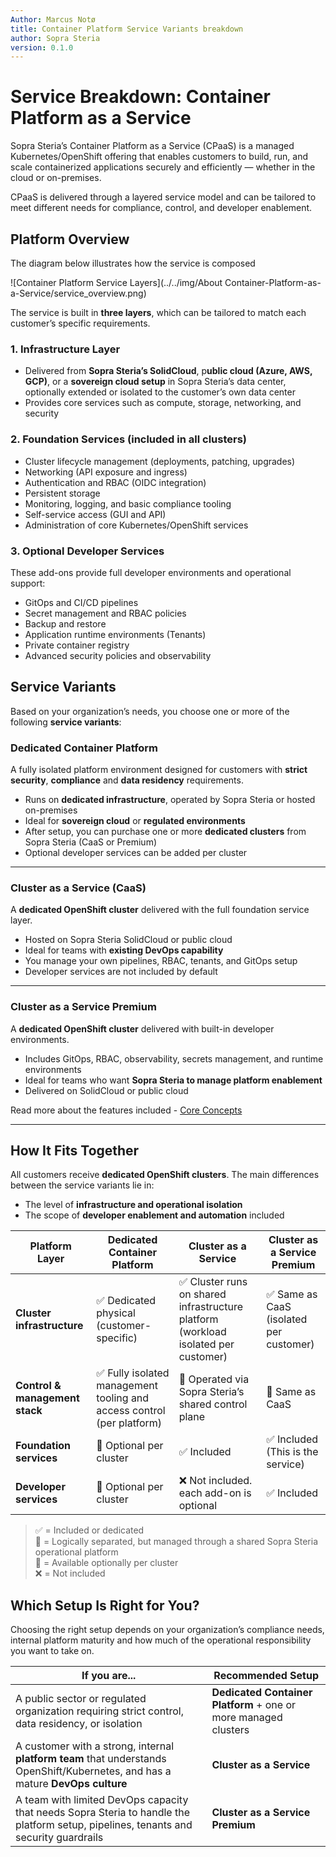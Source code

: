 ```yaml
---
Author: Marcus Notø
title: Container Platform Service Variants breakdown
author: Sopra Steria
version: 0.1.0
---
```


# Service Breakdown: Container Platform as a Service


Sopra Steria’s Container Platform as a Service (CPaaS) is a managed Kubernetes/OpenShift offering that enables customers to build, run, and scale containerized applications securely and efficiently — whether in the cloud or on-premises.

CPaaS is delivered through a layered service model and can be tailored to meet different needs for compliance, control, and developer enablement.


## Platform Overview
The diagram below illustrates how the service is composed


![Container Platform Service Layers](../../img/About Container-Platform-as-a-Service/service_overview.png)

The service is built in **three layers**, which can be tailored to match each customer’s specific requirements.

### 1. **Infrastructure Layer**
- Delivered from **Sopra Steria’s SolidCloud**, p**ublic cloud (Azure, AWS, GCP)**, or a **sovereign cloud setup** in Sopra Steria’s data center, optionally extended or isolated to the customer’s own data center
- Provides core services such as compute, storage, networking, and security

### 2. **Foundation Services** (included in all clusters)

- Cluster lifecycle management (deployments, patching, upgrades)
- Networking (API exposure and ingress)
- Authentication and RBAC (OIDC integration)
- Persistent storage
- Monitoring, logging, and basic compliance tooling
- Self-service access (GUI and API)
- Administration of core Kubernetes/OpenShift services

### 3. **Optional Developer Services**
These add-ons provide full developer environments and operational support:

- GitOps and CI/CD pipelines
- Secret management and RBAC policies
- Backup and restore
- Application runtime environments (Tenants)
- Private container registry
- Advanced security policies and observability


## Service Variants

Based on your organization’s needs, you choose one or more of the following **service variants**:

### **Dedicated Container Platform**
A fully isolated platform environment designed for customers with **strict security**, **compliance** and **data residency** requirements.

- Runs on **dedicated infrastructure**, operated by Sopra Steria or hosted on-premises
- Ideal for **sovereign cloud** or **regulated environments**
- After setup, you can purchase one or more **dedicated clusters** from Sopra Steria (CaaS or Premium)
- Optional developer services can be added per cluster

---

###  **Cluster as a Service (CaaS)**
A **dedicated OpenShift cluster** delivered with the full foundation service layer.

- Hosted on Sopra Steria SolidCloud or public cloud
- Ideal for teams with **existing DevOps capability**
- You manage your own pipelines, RBAC, tenants, and GitOps setup
- Developer services are not included by default

---

### **Cluster as a Service Premium**
A **dedicated OpenShift cluster** delivered with built-in developer environments.

- Includes GitOps, RBAC, observability, secrets management, and runtime environments
- Ideal for teams who want **Sopra Steria to manage platform enablement**
- Delivered on SolidCloud or public cloud

Read more about the features included - [Core Concepts](../Service%20Breakdown/core-concepts.md)

---
##  How It Fits Together

All customers receive **dedicated OpenShift clusters**. The main differences between the service variants lie in:

- The level of **infrastructure and operational isolation**
- The scope of **developer enablement and automation** included

| Platform Layer               | Dedicated Container Platform         | Cluster as a Service             | Cluster as a Service Premium     |
|-----------------------------|--------------------------------------|----------------------------------|----------------------------------|
| **Cluster infrastructure**  | ✅ Dedicated physical (customer-specific) | ✅ Cluster runs on shared infrastructure platform (workload isolated per customer) | ✅ Same as CaaS (isolated per customer) |
| **Control & management stack** | ✅ Fully isolated management tooling and access control (per platform) | 🔄 Operated via Sopra Steria’s shared control plane | 🔄 Same as CaaS |
| **Foundation services**     | 🔁 Optional per cluster              | ✅ Included                      | ✅ Included (This is the service)                     |
| **Developer services**      | 🔁 Optional per cluster              | ❌ Not included. each add-on is optional               | ✅ Included                      |

> ✅ = Included or dedicated  
> 🔄 = Logically separated, but managed through a shared Sopra Steria operational platform  
> 🔁 = Available optionally per cluster  
> ❌ = Not included

## Which Setup Is Right for You?

Choosing the right setup depends on your organization’s compliance needs, internal platform maturity and how much of the operational responsibility you want to take on.

| If you are...                                                                                   | Recommended Setup                              |
|--------------------------------------------------------------------------------------------------|------------------------------------------------|
| A public sector or regulated organization requiring strict control, data residency, or isolation | **Dedicated Container Platform** + one or more managed clusters |
| A customer with a strong, internal **platform team** that understands OpenShift/Kubernetes, and has a mature **DevOps culture** | **Cluster as a Service**                        |
| A team with limited DevOps capacity that needs Sopra Steria to handle the platform setup, pipelines, tenants and security guardrails | **Cluster as a Service Premium**                |
